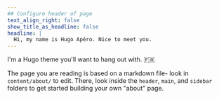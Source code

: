 ```yaml
---
## Configure header of page
text_align_right: false
show_title_as_headline: false
headline: |
  Hi, my name is Hugo Apéro. Nice to meet you.
---
```


<!-- this is a subheadline -->
I'm a Hugo theme you'll want to hang out with. :fr: 

The page you are reading is based on a markdown file- look in `content/about/` to edit. There, look inside the `header`, `main`, and `sidebar` folders to get started building your own "about" page.